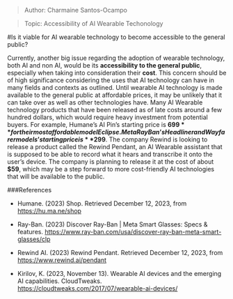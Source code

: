 >Author: Charmaine Santos-Ocampo

>Topic: Accessibility of AI Wearable Techonology

#Is it viable for AI wearable technology to become accessible to the general public?

Currently, another big issue regarding the adoption of wearable technology, both AI and non AI, would be its **accessibility to the general public**, especially when taking into consideration their **cost**. This concern should be of high significance considering the uses that AI technology can have in many fields and contexts as outlined. Until wearable AI technology is made available to the general public at affordable prices, it may be unlikely that it can take over as well as other technologies have.
Many AI Wearable technology products that have been released as of late costs around a few hundred dollars, which would require heavy investment from potential buyers. 
For example, Humane’s AI Pin’s starting price is **$699** for their most affordable model Eclipse.
Meta Ray Ban’s Headliner and Wayfarer models’ starting price is **$299**.
The company Rewind is looking to release a product called the Rewind Pendant, an AI Wearable assistant that is supposed to be able to record what it hears and transcribe it onto the user’s device. The company is planning to release it at the cost of about **$59**, which may be a step forward to more cost-friendly AI technologies that will be available to the public.

###References

- Humane. (2023) Shop. Retrieved December 12, 2023, from https://hu.ma.ne/shop

- Ray-Ban. (2023) Discover Ray-Ban | Meta Smart Glasses: Specs & features. https://www.ray-ban.com/usa/discover-ray-ban-meta-smart-glasses/clp

- Rewind AI. (2023) Rewind Pendant. Retrieved December 12, 2023, from https://www.rewind.ai/pendant 

- Kirilov, K. (2023, November 13). Wearable AI devices and the emerging AI capabilities. CloudTweaks. https://cloudtweaks.com/2017/07/wearable-ai-devices/ 
